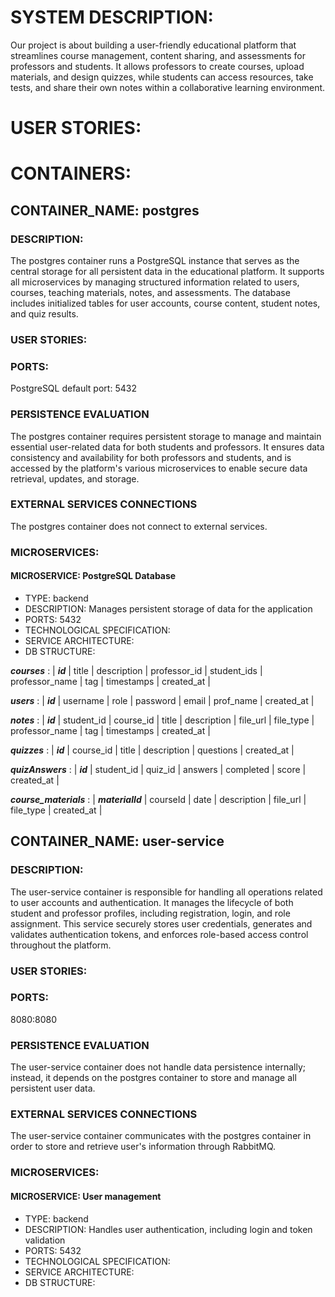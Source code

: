 # SYSTEM DESCRIPTION:
Our project is about building a user-friendly educational platform that streamlines course management, content sharing, and assessments for professors and students. It allows professors to create courses, upload materials, and design quizzes, while students can access resources, take tests, and share their own notes within a collaborative learning environment.

# USER STORIES:

# CONTAINERS:

## CONTAINER_NAME: postgres

### DESCRIPTION:
The postgres container runs a PostgreSQL instance that serves as the central storage for all persistent data in the educational platform. It supports all microservices by managing structured information related to users, courses, teaching materials, notes, and assessments. The database includes initialized tables for user accounts, course content, student notes, and quiz results. 

### USER STORIES:

### PORTS:
PostgreSQL default port: 5432 

### PERSISTENCE EVALUATION
The postgres container requires persistent storage to manage and maintain essential user-related data for both students and professors. It ensures data consistency and availability for both professors and students, and is accessed by the platform's various microservices to enable secure data retrieval, updates, and storage.

### EXTERNAL SERVICES CONNECTIONS
The postgres container does not connect to external services.

### MICROSERVICES:

#### MICROSERVICE: PostgreSQL Database
- TYPE: backend
- DESCRIPTION:  Manages persistent storage of data for the application
- PORTS: 5432
- TECHNOLOGICAL SPECIFICATION:
- SERVICE ARCHITECTURE:
- DB STRUCTURE:

**_courses_** :	| **_id_** | title | description | professor_id | student_ids | professor_name | tag | timestamps | created_at |

**_users_** :	| **_id_** | username | role | password | email | prof_name | created_at |

**_notes_** :	| **_id_** | student_id | course_id | title | description | file_url | file_type | professor_name | tag | timestamps | created_at |

**_quizzes_** :	| **_id_** | course_id | title | description | questions  | created_at |

**_quizAnswers_** :	| **_id_** | student_id | quiz_id | answers | completed  | score | created_at |

**_course_materials_** :	| **_materialId_** | courseId | date | description | file_url  | file_type | created_at |

## CONTAINER_NAME: user-service

### DESCRIPTION:
The user-service container is responsible for handling all operations related to user accounts and authentication. It manages the lifecycle of both student and professor profiles, including registration, login, and role assignment. This service securely stores user credentials, generates and validates authentication tokens, and enforces role-based access control throughout the platform. 

### USER STORIES:

### PORTS:
8080:8080

### PERSISTENCE EVALUATION
The user-service container does not handle data persistence internally; instead, it depends on the postgres container to store and manage all persistent user data.

### EXTERNAL SERVICES CONNECTIONS
The user-service container communicates with the postgres container in order to store and retrieve user's information through RabbitMQ.

### MICROSERVICES:

#### MICROSERVICE: User management
- TYPE: backend
- DESCRIPTION: Handles user authentication, including login and token validation
- PORTS: 5432
- TECHNOLOGICAL SPECIFICATION:
- SERVICE ARCHITECTURE:
- DB STRUCTURE:
